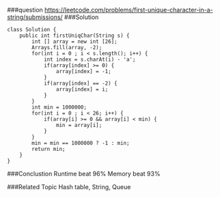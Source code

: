 ###question
https://leetcode.com/problems/first-unique-character-in-a-string/submissions/
###Solution
```
class Solution {
    public int firstUniqChar(String s) {
        int [] array = new int [26];
        Arrays.fill(array, -2);
        for(int i = 0 ; i < s.length(); i++) {
            int index = s.charAt(i) - 'a';
            if(array[index] >= 0) {
                array[index] = -1;
            }
            if(array[index] == -2) {
                array[index] = i;
            }
        }
        int min = 1000000;
        for(int i = 0 ; i < 26; i++) {
            if(array[i] >= 0 && array[i] < min) {
                min = array[i];
            }
        }
        min = min == 1000000 ? -1 : min;
        return min;
    }
}
```

###Conclustion
Runtime beat 96%
Memory beat 93%

###Related Topic
Hash table, String, Queue
